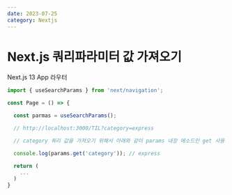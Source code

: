 ```yaml
---
date: 2023-07-25
category: Nextjs
---
```


# Next.js 쿼리파라미터 값 가져오기

Next.js 13 App 라우터

```javascript /useSearchParams()/#a /navigation/#b /params.get/#c
import { useSearchParams } from 'next/navigation';

const Page = () => {

  const parmas = useSearchParams();

  // http://localhost:3000/TIL?category=express  

  // category 쿼리 값을 가져오기 위해서 아래와 같이 params 내장 메소드인 get 사용

  console.log(params.get('category')); // express

  return (
    ...
  )
}

```